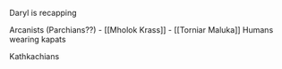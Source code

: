 Daryl is recapping

 Arcanists (Parchians??)
	- [[Mholok Krass]]
	- [[Torniar Maluka]] 
Humans wearing kapats

Kathkachians


